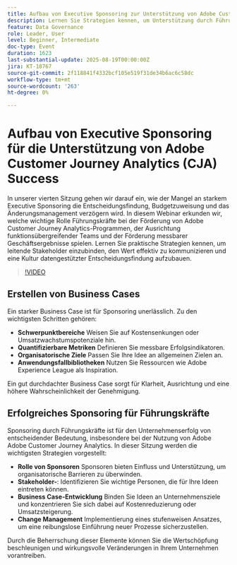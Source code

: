 ```yaml
---
title: Aufbau von Executive Sponsoring zur Unterstützung von Adobe Customer Journey Analytics Success
description: Lernen Sie Strategien kennen, um Unterstützung durch Führungskräfte für den Erfolg von Adobe Customer Journey Analytics zu erhalten. Förderung der Ausrichtung, Sicherung von Budgets und datengestützte Entscheidungsfindung.
feature: Data Governance
role: Leader, User
level: Beginner, Intermediate
doc-type: Event
duration: 1623
last-substantial-update: 2025-08-19T00:00:00Z
jira: KT-18767
source-git-commit: 2f118841f4332bcf105e519f31de34b6ac6c58dc
workflow-type: tm+mt
source-wordcount: '263'
ht-degree: 0%

---
```



# Aufbau von Executive Sponsoring für die Unterstützung von Adobe Customer Journey Analytics (CJA) Success

In unserer vierten Sitzung gehen wir darauf ein, wie der Mangel an starkem Executive Sponsoring die Entscheidungsfindung, Budgetzuweisung und das Änderungsmanagement verzögern wird. In diesem Webinar erkunden wir, welche wichtige Rolle Führungskräfte bei der Förderung von Adobe Customer Journey Analytics-Programmen, der Ausrichtung funktionsübergreifender Teams und der Förderung messbarer Geschäftsergebnisse spielen. Lernen Sie praktische Strategien kennen, um leitende Stakeholder einzubinden, den Wert effektiv zu kommunizieren und eine Kultur datengestützter Entscheidungsfindung aufzubauen.

>[!VIDEO](https://video.tv.adobe.com/v/3470853/?learn=on&enablevpops)

## Erstellen von Business Cases

Ein starker Business Case ist für Sponsoring unerlässlich. Zu den wichtigsten Schritten gehören:

* **Schwerpunktbereiche** Weisen Sie auf Kostensenkungen oder Umsatzwachstumspotenziale hin.
* **Quantifizierbare Metriken** Definieren Sie messbare Erfolgsindikatoren.
* **Organisatorische Ziele** Passen Sie Ihre Idee an allgemeinen Zielen an.
* **Anwendungsfallbibliotheken** Nutzen Sie Ressourcen wie Adobe Experience League als Inspiration.

Ein gut durchdachter Business Case sorgt für Klarheit, Ausrichtung und eine höhere Wahrscheinlichkeit der Genehmigung.

## Erfolgreiches Sponsoring für Führungskräfte

Sponsoring durch Führungskräfte ist für den Unternehmenserfolg von entscheidender Bedeutung, insbesondere bei der Nutzung von Adobe Adobe Customer Journey Analytics. In dieser Sitzung werden die wichtigsten Strategien vorgestellt:

* **Rolle von Sponsoren** Sponsoren bieten Einfluss und Unterstützung, um organisatorische Barrieren zu überwinden.
* **Stakeholder-**: Identifizieren Sie wichtige Personen, die für Ihre Ideen eintreten können.
* **Business Case-Entwicklung** Binden Sie Ideen an Unternehmensziele und konzentrieren Sie sich dabei auf Kostenreduzierung oder Umsatzsteigerung.
* **Change Management** Implementierung eines stufenweisen Ansatzes, um eine reibungslose Einführung neuer Prozesse sicherzustellen.

Durch die Beherrschung dieser Elemente können Sie die Wertschöpfung beschleunigen und wirkungsvolle Veränderungen in Ihrem Unternehmen vorantreiben.

